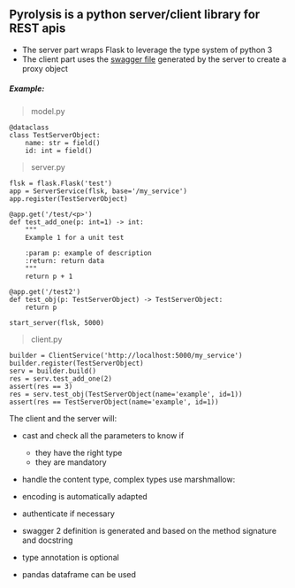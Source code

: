 ## Pyrolysis is a python server/client library for REST apis

* The server part wraps Flask to leverage the type system of python 3
* The client part uses the [swagger file](https://swagger.io/specification/v2) generated by the server to create a proxy object

##### Example:

>model.py

    @dataclass
    class TestServerObject:
        name: str = field()
        id: int = field()

>server.py

    flsk = flask.Flask('test')
    app = ServerService(flsk, base='/my_service')
    app.register(TestServerObject)

    @app.get('/test/<p>')
    def test_add_one(p: int=1) -> int:
        """
        Example 1 for a unit test
    
        :param p: example of description
        :return: return data
        """
        return p + 1

    @app.get('/test2')
    def test_obj(p: TestServerObject) -> TestServerObject:
        return p

    start_server(flsk, 5000)

> client.py

    builder = ClientService('http://localhost:5000/my_service')
    builder.register(TestServerObject)
    serv = builder.build()
    res = serv.test_add_one(2)
    assert(res == 3)
    res = serv.test_obj(TestServerObject(name='example', id=1))
    assert(res == TestServerObject(name='example', id=1))


The client and the server will:

* cast and check all the parameters to know if
    - they have the right type
    - they are mandatory

* handle the content type, complex types use marshmallow:

* encoding is automatically adapted

* authenticate if necessary

* swagger 2 definition is generated and based on the method signature and docstring

* type annotation is optional

* pandas dataframe can be used
